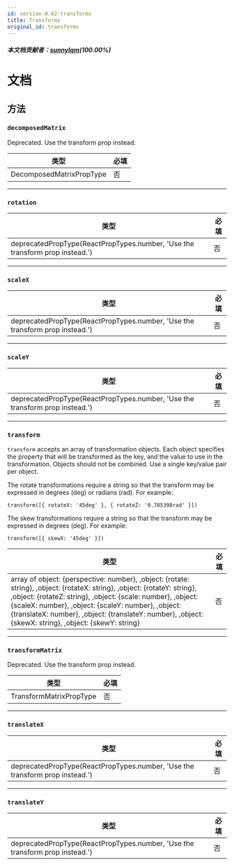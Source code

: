 ```yaml
---
id: version-0.62-transforms
title: Transforms
original_id: transforms
---
```


##### 本文档贡献者：[sunnylqm](https://github.com/search?q=sunnylqm%40qq.com+in%3Aemail&type=Users)(100.00%)

# 文档

## 方法

### `decomposedMatrix`

Deprecated. Use the transform prop instead.

| 类型                     | 必填 |
| ------------------------ | -------- |
| DecomposedMatrixPropType | 否       |

---

### `rotation`

| 类型                                                                         | 必填 |
| ---------------------------------------------------------------------------- | -------- |
| deprecatedPropType(ReactPropTypes.number, 'Use the transform prop instead.') | 否       |

---

### `scaleX`

| 类型                                                                         | 必填 |
| ---------------------------------------------------------------------------- | -------- |
| deprecatedPropType(ReactPropTypes.number, 'Use the transform prop instead.') | 否       |

---

### `scaleY`

| 类型                                                                         | 必填 |
| ---------------------------------------------------------------------------- | -------- |
| deprecatedPropType(ReactPropTypes.number, 'Use the transform prop instead.') | 否       |

---

### `transform`

`transform` accepts an array of transformation objects. Each object specifies the property that will be transformed as the key, and the value to use in the transformation. Objects should not be combined. Use a single key/value pair per object.

The rotate transformations require a string so that the transform may be expressed in degrees (deg) or radians (rad). For example:

`transform([{ rotateX: '45deg' }, { rotateZ: '0.785398rad' }])`

The skew transformations require a string so that the transform may be expressed in degrees (deg). For example:

`transform([{ skewX: '45deg' }])`

| 类型                                                                                                                                                                                                                                                                                                                                                    | 必填 |
| ------------------------------------------------------------------------------------------------------------------------------------------------------------------------------------------------------------------------------------------------------------------------------------------------------------------------------------------------------- | -------- |
| array of object: {perspective: number}, ,object: {rotate: string}, ,object: {rotateX: string}, ,object: {rotateY: string}, ,object: {rotateZ: string}, ,object: {scale: number}, ,object: {scaleX: number}, ,object: {scaleY: number}, ,object: {translateX: number}, ,object: {translateY: number}, ,object: {skewX: string}, ,object: {skewY: string} | 否       |

---

### `transformMatrix`

Deprecated. Use the transform prop instead.

| 类型                    | 必填 |
| ----------------------- | -------- |
| TransformMatrixPropType | 否       |

---

### `translateX`

| 类型                                                                         | 必填 |
| ---------------------------------------------------------------------------- | -------- |
| deprecatedPropType(ReactPropTypes.number, 'Use the transform prop instead.') | 否       |

---

### `translateY`

| 类型                                                                         | 必填 |
| ---------------------------------------------------------------------------- | -------- |
| deprecatedPropType(ReactPropTypes.number, 'Use the transform prop instead.') | 否       |
